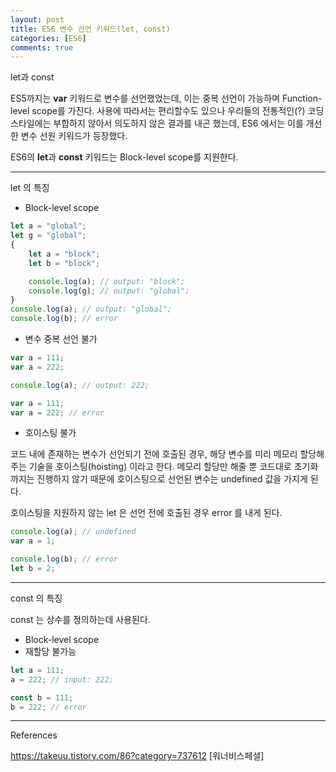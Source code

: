 ```yaml
---
layout: post
title: ES6 변수 선언 키워드(let, const)
categories: [ES6]
comments: true
---
```


let과 const

ES5까지는 **var** 키워드로 변수를 선언했었는데, 이는 중복 선언이 가능하며 Function-level scope를 가진다.
사용에 따라서는 편리할수도 있으나 우리들의 전통적인(?) 코딩 스타일에는 부합하지 않아서 의도하지 않은 결과를 내곤 했는데, ES6 에서는 이를 개선한 변수 선원 키워드가 등장했다.

ES6의 **let**과 **const** 키워드는 Block-level scope를 지원한다.

-------------

let 의 특징

- Block-level scope

``` javascript
let a = "global";
let g = "global";
{
    let a = "block";
    let b = "block";

    console.log(a); // output: "block";
    console.log(g); // output: "global";
}
console.log(a); // output: "global";
console.log(b); // error
```

- 변수 중복 선언 불가

``` javascript
var a = 111;
var a = 222;

console.log(a); // output: 222;
```

``` javascript
var a = 111;
var a = 222; // error
```

- 호이스팅 불가

코드 내에 존재하는 변수가 선언되기 전에 호출된 경우, 해당 변수를 미리 메모리 할당해주는 기술을 호이스팅(hoisting) 이라고 한다. 메모리 할당만 해줄 뿐 코드대로 초기화까지는 진행하지 않기 때문에 호이스팅으로 선언된 변수는 undefined 값을 가지게 된다.

호이스팅을 지원하지 않는 let 은 선언 전에 호출된 경우 error 를 내게 된다.

``` javascript
console.log(a); // undefined
var a = 1;

console.log(b); // error
let b = 2;
```

-------------

const 의 특징

const 는 상수를 정의하는데 사용된다.

- Block-level scope
- 재할당 불가능

``` javascript
let a = 111;
a = 222; // input: 222;

const b = 111;
b = 222; // error
```

-------------

References

https://takeuu.tistory.com/86?category=737612 [워너비스페셜]

